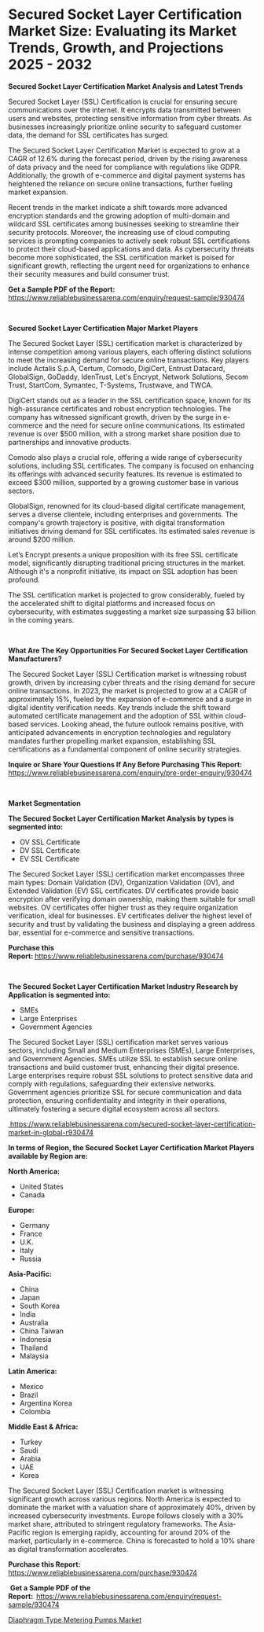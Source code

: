 <p><h1>Secured Socket Layer Certification Market Size: Evaluating its Market Trends, Growth, and Projections 2025 - 2032</h1></p><p><strong>Secured Socket Layer Certification Market Analysis and Latest Trends</strong></p>
<p><p>Secured Socket Layer (SSL) Certification is crucial for ensuring secure communications over the internet. It encrypts data transmitted between users and websites, protecting sensitive information from cyber threats. As businesses increasingly prioritize online security to safeguard customer data, the demand for SSL certificates has surged. </p><p>The Secured Socket Layer Certification Market is expected to grow at a CAGR of 12.6% during the forecast period, driven by the rising awareness of data privacy and the need for compliance with regulations like GDPR. Additionally, the growth of e-commerce and digital payment systems has heightened the reliance on secure online transactions, further fueling market expansion.</p><p>Recent trends in the market indicate a shift towards more advanced encryption standards and the growing adoption of multi-domain and wildcard SSL certificates among businesses seeking to streamline their security protocols. Moreover, the increasing use of cloud computing services is prompting companies to actively seek robust SSL certifications to protect their cloud-based applications and data. As cybersecurity threats become more sophisticated, the SSL certification market is poised for significant growth, reflecting the urgent need for organizations to enhance their security measures and build consumer trust.</p></p>
<p><strong>Get a Sample PDF of the Report:&nbsp;</strong> <a href="https://www.reliablebusinessarena.com/enquiry/request-sample/930474?utm_campaign=3562&utm_medium=2&utm_source=Github&utm_content=ia&utm_term=21032025&utm_id=secured-socket-layer-certification">https://www.reliablebusinessarena.com/enquiry/request-sample/930474</a></p>
<p>&nbsp;</p>
<p><strong>Secured Socket Layer Certification Major Market Players</strong></p>
<p><p>The Secured Socket Layer (SSL) certification market is characterized by intense competition among various players, each offering distinct solutions to meet the increasing demand for secure online transactions. Key players include Actalis S.p.A, Certum, Comodo, DigiCert, Entrust Datacard, GlobalSign, GoDaddy, IdenTrust, Let's Encrypt, Network Solutions, Secom Trust, StartCom, Symantec, T-Systems, Trustwave, and TWCA.</p><p>DigiCert stands out as a leader in the SSL certification space, known for its high-assurance certificates and robust encryption technologies. The company has witnessed significant growth, driven by the surge in e-commerce and the need for secure online communications. Its estimated revenue is over $500 million, with a strong market share position due to partnerships and innovative products.</p><p>Comodo also plays a crucial role, offering a wide range of cybersecurity solutions, including SSL certificates. The company is focused on enhancing its offerings with advanced security features. Its revenue is estimated to exceed $300 million, supported by a growing customer base in various sectors.</p><p>GlobalSign, renowned for its cloud-based digital certificate management, serves a diverse clientele, including enterprises and governments. The company's growth trajectory is positive, with digital transformation initiatives driving demand for SSL certificates. Its estimated sales revenue is around $200 million.</p><p>Let’s Encrypt presents a unique proposition with its free SSL certificate model, significantly disrupting traditional pricing structures in the market. Although it's a nonprofit initiative, its impact on SSL adoption has been profound.</p><p>The SSL certification market is projected to grow considerably, fueled by the accelerated shift to digital platforms and increased focus on cybersecurity, with estimates suggesting a market size surpassing $3 billion in the coming years.</p></p>
<p>&nbsp;</p>
<p><strong>What Are The Key Opportunities For Secured Socket Layer Certification Manufacturers?</strong></p>
<p><p>The Secured Socket Layer (SSL) Certification market is witnessing robust growth, driven by increasing cyber threats and the rising demand for secure online transactions. In 2023, the market is projected to grow at a CAGR of approximately 15%, fueled by the expansion of e-commerce and a surge in digital identity verification needs. Key trends include the shift toward automated certificate management and the adoption of SSL within cloud-based services. Looking ahead, the future outlook remains positive, with anticipated advancements in encryption technologies and regulatory mandates further propelling market expansion, establishing SSL certifications as a fundamental component of online security strategies.</p></p>
<p><strong>Inquire or Share Your Questions If Any Before Purchasing This Report:</strong> <a href="https://www.reliablebusinessarena.com/enquiry/pre-order-enquiry/930474?utm_campaign=3562&utm_medium=2&utm_source=Github&utm_content=ia&utm_term=21032025&utm_id=secured-socket-layer-certification">https://www.reliablebusinessarena.com/enquiry/pre-order-enquiry/930474</a></p>
<p>&nbsp;</p>
<p><strong>Market Segmentation</strong></p>
<p><strong>The Secured Socket Layer Certification Market Analysis by types is segmented into:</strong></p>
<p><ul><li>OV SSL Certificate</li><li>DV SSL Certificate</li><li>EV SSL Certificate</li></ul></p>
<p><p>The Secured Socket Layer (SSL) certification market encompasses three main types: Domain Validation (DV), Organization Validation (OV), and Extended Validation (EV) SSL certificates. DV certificates provide basic encryption after verifying domain ownership, making them suitable for small websites. OV certificates offer higher trust as they require organization verification, ideal for businesses. EV certificates deliver the highest level of security and trust by validating the business and displaying a green address bar, essential for e-commerce and sensitive transactions.</p></p>
<p><strong>Purchase this Report:&nbsp;</strong><a href="https://www.reliablebusinessarena.com/purchase/930474?utm_campaign=3562&utm_medium=2&utm_source=Github&utm_content=ia&utm_term=21032025&utm_id=secured-socket-layer-certification">https://www.reliablebusinessarena.com/purchase/930474</a></p>
<p>&nbsp;</p>
<p><strong>The Secured Socket Layer Certification Market Industry Research by Application is segmented into:</strong></p>
<p><ul><li>SMEs</li><li>Large Enterprises</li><li>Government Agencies</li></ul></p>
<p><p>The Secured Socket Layer (SSL) certification market serves various sectors, including Small and Medium Enterprises (SMEs), Large Enterprises, and Government Agencies. SMEs utilize SSL to establish secure online transactions and build customer trust, enhancing their digital presence. Large enterprises require robust SSL solutions to protect sensitive data and comply with regulations, safeguarding their extensive networks. Government agencies prioritize SSL for secure communication and data protection, ensuring confidentiality and integrity in their operations, ultimately fostering a secure digital ecosystem across all sectors.</p></p>
<p><a href="https://www.reliablebusinessarena.com/secured-socket-layer-certification-market-in-global-r930474?utm_campaign=3562&utm_medium=2&utm_source=Github&utm_content=ia&utm_term=21032025&utm_id=secured-socket-layer-certification">&nbsp;https://www.reliablebusinessarena.com/secured-socket-layer-certification-market-in-global-r930474</a></p>
<p><strong>In terms of Region, the Secured Socket Layer Certification Market Players available by Region are:</strong></p>
<p>
    <p> <strong> North America: </strong>
        <ul>
            <li>United States</li>
            <li>Canada</li>
        </ul>
        </p> 
    <p> <strong> Europe: </strong>
        <ul>
            <li>Germany</li>
            <li>France</li>
            <li>U.K.</li>
            <li>Italy</li>
            <li>Russia</li>
        </ul>
        </p> 
    <p> <strong> Asia-Pacific: </strong>
        <ul>
            <li>China</li>
            <li>Japan</li>
            <li>South Korea</li>
            <li>India</li>
            <li>Australia</li>
            <li>China Taiwan</li>
            <li>Indonesia</li>
            <li>Thailand</li>
            <li>Malaysia</li>
        </ul>
        </p> 
    <p> <strong> Latin America: </strong>
        <ul>
            <li>Mexico</li>
            <li>Brazil</li>
            <li>Argentina Korea</li>
            <li>Colombia</li>
        </ul>
        </p> 
    <p> <strong> Middle East & Africa: </strong>
        <ul>
            <li>Turkey</li>
            <li>Saudi</li>
            <li>Arabia</li>
            <li>UAE</li>
            <li>Korea</li>
        </ul>
    </p>
    </p>
<p><p>The Secured Socket Layer (SSL) Certification market is witnessing significant growth across various regions. North America is expected to dominate the market with a valuation share of approximately 40%, driven by increased cybersecurity investments. Europe follows closely with a 30% market share, attributed to stringent regulatory frameworks. The Asia-Pacific region is emerging rapidly, accounting for around 20% of the market, particularly in e-commerce. China is forecasted to hold a 10% share as digital transformation accelerates.</p></p>
<p><strong>Purchase this Report: </strong><a href="https://www.reliablebusinessarena.com/purchase/930474?utm_campaign=3562&utm_medium=2&utm_source=Github&utm_content=ia&utm_term=21032025&utm_id=secured-socket-layer-certification">https://www.reliablebusinessarena.com/purchase/930474</a></p>
<p>&nbsp;<strong>Get a Sample PDF of the Report:&nbsp;&nbsp;</strong><a href="https://www.reliablebusinessarena.com/enquiry/request-sample/930474?utm_campaign=3562&utm_medium=2&utm_source=Github&utm_content=ia&utm_term=21032025&utm_id=secured-socket-layer-certification">https://www.reliablebusinessarena.com/enquiry/request-sample/930474</a></p>
<p><strong></strong></p>
<p><p><a href="https://github.com/haimamuirev8/Market-Research-Report-List-1/blob/main/diaphragm-type-metering-pumps-market.md?utm_campaign=3562&utm_medium=2&utm_source=Github&utm_content=ia&utm_term=21032025&utm_id=secured-socket-layer-certification">Diaphragm Type Metering Pumps Market</a></p></p>